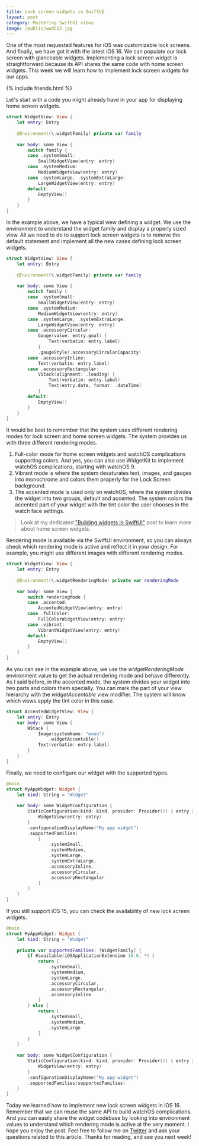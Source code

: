 ```yaml
---
title: Lock screen widgets in SwiftUI
layout: post
category: Mastering SwiftUI views
image: /public/wwdc22.jpg
---
```


One of the most requested features for iOS was customizable lock screens. And finally, we have got it with the latest iOS 16. We can populate our lock screen with glanceable widgets. Implementing a lock screen widget is straightforward because its API shares the same code with home screen widgets. This week we will learn how to implement lock screen widgets for our apps.

{% include friends.html %}

Let's start with a code you might already have in your app for displaying home screen widgets.

```swift
struct WidgetView: View {
    let entry: Entry
    
    @Environment(\.widgetFamily) private var family
    
    var body: some View {
        switch family {
        case .systemSmall:
            SmallWidgetView(entry: entry)
        case .systemMedium:
            MediumWidgetView(entry: entry)
        case .systemLarge, .systemExtraLarge:
            LargeWidgetView(entry: entry)
        default:
            EmptyView()
        }
    }
}
```

In the example above, we have a typical view defining a widget. We use the environment to understand the widget family and display a properly sized view. All we need to do to support lock screen widgets is to remove the default statement and implement all the new cases defining lock screen widgets.

```swift
struct WidgetView: View {
    let entry: Entry
    
    @Environment(\.widgetFamily) private var family
    
    var body: some View {
        switch family {
        case .systemSmall:
            SmallWidgetView(entry: entry)
        case .systemMedium:
            MediumWidgetView(entry: entry)
        case .systemLarge, .systemExtraLarge:
            LargeWidgetView(entry: entry)
        case .accessoryCircular:
            Gauge(value: entry.goal) {
                Text(verbatim: entry.label)
            }
            .gaugeStyle(.accessoryCircularCapacity)
        case .accessoryInline:
            Text(verbatim: entry.label)
        case .accessoryRectangular:
            VStack(alignment: .leading) {
                Text(verbatim: entry.label)
                Text(entry.date, format: .dateTime)
            }
        default:
            EmptyView()
        }
    }
}
```

It would be best to remember that the system uses different rendering modes for lock screen and home screen widgets. The system provides us with three different rendering modes.

1. Full-color mode for home screen widgets and watchOS complications supporting colors. And yes, you can also use WidgetKit to implement watchOS complications, starting with watchOS 9.
2. Vibrant mode is where the system desaturates text, images, and gauges into monochrome and colors them properly for the Lock Screen background.
3. The accented mode is used only on watchOS, where the system divides the widget into two groups, default and accented. The system colors the accented part of your widget with the tint color the user chooses in the watch face settings.

> Look at my dedicated ["Building widgets in SwiftUI"](/2020/09/09/building-widgets-in-swiftui/) post to learn more about home screen widgets.

Rendering mode is available via the SwiftUI environment, so you can always check which rendering mode is active and reflect it in your design. For example, you might use different images with different rendering modes.

```swift
struct WidgetView: View {
    let entry: Entry
    
    @Environment(\.widgetRenderingMode) private var renderingMode
    
    var body: some View {
        switch renderingMode {
        case .accented:
            AccentedWidgetView(entry: entry)
        case .fullColor:
            FullColorWidgetView(entry: entry)
        case .vibrant:
            VibrantWidgetView(entry: entry)
        default:
            EmptyView()
        }
    }
}
```

As you can see in the example above, we use the *widgetRenderingMode* environment value to get the actual rendering mode and behave differently. As I said before, in the accented mode, the system divides your widget into two parts and colors them specially. You can mark the part of your view hierarchy with the *widgetAccentable* view modifier. The system will know which views apply the tint color in this case.

```swift
struct AccentedWidgetView: View {
    let entry: Entry
    var body: some View {
        HStack {
            Image(systemName: "moon")
                .widgetAccentable()
            Text(verbatim: entry.label)
        }
    }
}
```

Finally, we need to configure our widget with the supported types.

```swift
@main
struct MyAppWidget: Widget {
    let kind: String = "Widget"
    
    var body: some WidgetConfiguration {
        StaticConfiguration(kind: kind, provider: Provider()) { entry in
            WidgetView(entry: entry)
        }
        .configurationDisplayName("My app widget")
        .supportedFamilies(
            [
                .systemSmall,
                .systemMedium,
                .systemLarge,
                .systemExtraLarge,
                .accessoryInline,
                .accessoryCircular,
                .accessoryRectangular
            ]
        )
    }
}
```

If you still support iOS 15, you can check the availability of new lock screen widgets.

```swift
@main
struct MyAppWidget: Widget {
    let kind: String = "Widget"
    
    private var supportedFamilies: [WidgetFamily] {
        if #available(iOSApplicationExtension 16.0, *) {
            return [
                .systemSmall,
                .systemMedium,
                .systemLarge,
                .accessoryCircular,
                .accessoryRectangular,
                .accessoryInline
            ]
        } else {
            return [
                .systemSmall,
                .systemMedium,
                .systemLarge
            ]
        }
    }
    
    var body: some WidgetConfiguration {
        StaticConfiguration(kind: kind, provider: Provider()) { entry in
            WidgetView(entry: entry)
        }
        .configurationDisplayName("My app widget")
        .supportedFamilies(supportedFamilies)
    }
}
```

Today we learned how to implement new lock screen widgets in iOS 16. Remember that we can reuse the same API to build watchOS complications. And you can easily share the widget codebase by looking into environment values to understand which rendering mode is active at the very moment. I hope you enjoy the post. Feel free to follow me on [Twitter](https://twitter.com/mecid) and ask your questions related to this article. Thanks for reading, and see you next week!

